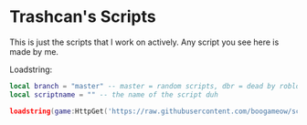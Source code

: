 # Trashcan's Scripts
This is just the scripts that I work on actively. Any script you see here is made by me.

Loadstring:

```lua
local branch = "master" -- master = random scripts, dbr = dead by roblox scripts.
local scriptname = "" -- the name of the script duh 

loadstring(game:HttpGet('https://raw.githubusercontent.com/boogameow/scripts/' .. branch .. '/' .. scriptname))()
```
